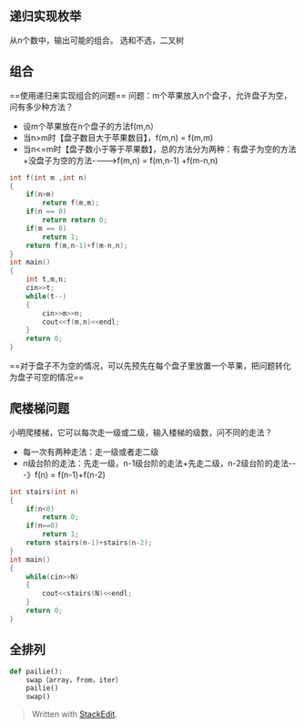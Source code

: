 ## 递归实现枚举
从n个数中，输出可能的组合。
选和不选，二叉树
## 组合
==使用递归来实现组合的问题==
问题：m个苹果放入n个盘子，允许盘子为空，问有多少种方法？
- 设m个苹果放在n个盘子的方法f(m,n）
- 当n>m时【盘子数目大于苹果数目】，f(m,n) = f(m,m)
- 当n<=m时【盘子数小于等于苹果数】，总的方法分为两种：有盘子为空的方法+没盘子为空的方法---->f(m,n)  = f(m,n-1)  +f(m-n,n) 

```c
int f(int m ,int n)
{
	if(n>m) 
		return f(m,m);
	if(n == 0) 
		return return 0;
	if(m == 0)
		return 1;
	return f(m,n-1)+f(m-n,n);
}
int main()
{
	int t,m,n;
	cin>>t;
	while(t--)
	{
		cin>>m>>n;
		cout<<f(m,n)<<endl;
	}
	return 0;
}

```
==对于盘子不为空的情况，可以先预先在每个盘子里放置一个苹果，把问题转化为盘子可空的情况==
## 爬楼梯问题
小明爬楼梯，它可以每次走一级或二级，输入楼梯的级数，问不同的走法？
- 每一次有两种走法：走一级或者走二级
- n级台阶的走法：先走一级，n-1级台阶的走法+先走二级，n-2级台阶的走法---》f(n) = f(n-1)+f(n-2)

```c
int stairs(int n)
{
	if(n<0)
		return 0;
	if(n==0)
		return 1;
	return stairs(n-1)+stairs(n-2);
}
int main()
{
	while(cin>>N)
	{
		cout<<stairs(N)<<endl;
	}
	return 0;
}
```
## 全排列
```py
def pailie(): 
	swap（array，from，iter）
	pailie()
	swap()
```	



> Written with [StackEdit](https://stackedit.io/).
<!--stackedit_data:
eyJoaXN0b3J5IjpbLTExMzI2NDM3MDUsMTYwMjkxNzM0NSwtMj
AyOTk4MzA3OV19
-->